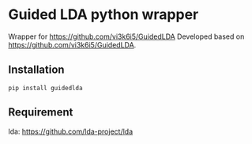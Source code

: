 # Guided LDA python wrapper
Wrapper for https://github.com/vi3k6i5/GuidedLDA
Developed based on https://github.com/vi3k6i5/GuidedLDA. 

## Installation
```buildoutcfg
pip install guidedlda
```

## Requirement 
lda: https://github.com/lda-project/lda
